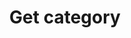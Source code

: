 ---
title: Get category
excerpt: Returns the category with this slug.
api:
  file: readme-api.json
  operationId: getCategory
hidden: false
---
